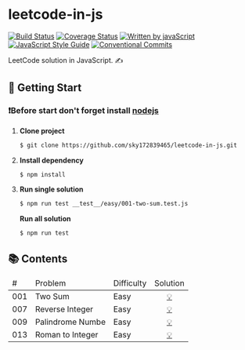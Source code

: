 # leetcode-in-js
[![Build Status][travis-image]][travis-url]
[![Coverage Status][codecov-image]][codecov-url]
[![Written by javaScript][javascript-image]][javascript-url]
[![JavaScript Style Guide][standard-image]][standard-url]
[![Conventional Commits][conventional-commits-image]][conventional-commits-url]

LeetCode solution in JavaScript. ✍️

## **🚀 Getting Start**
### ❗️Before start don't forget install [nodejs][]
1. **Clone project**
    ```sh
    $ git clone https://github.com/sky172839465/leetcode-in-js.git
    ```
2. **Install dependency**
    ```sh
    $ npm install
    ```
3. **Run single solution**
    ```sh
    $ npm run test __test__/easy/001-two-sum.test.js
    ```
    **Run all solution**
    ```sh
    $ npm run test
    ```

## **📚 Contents**
<table>
  <thead>
    <tr>
      <td>#</td>
      <td>Problem</td>
      <td>Difficulty</td>
      <td>Solution</td>
    </tr>
  </thead>
  <tr>
    <td>001</td>
    <td>Two Sum</td>
    <td>Easy</td>
    <td>
      <a href="./src/easy/001-two-sum.js">
        <center> 💡</center>
      </a>
    </td>
  </tr>
  <tr>
    <td>007</td>
    <td>Reverse Integer</td>
    <td>Easy</td>
    <td>
      <a href="./src/easy/007-reverse-integer.js">
        <center> 💡</center>
      </a>
    </td>
  </tr>
  <tr>
    <td>009</td>
    <td>Palindrome Numbe</td>
    <td>Easy</td>
    <td>
      <a href="./src/easy/009-palindrome-number.js">
        <center> 💡</center>
      </a>
    </td>
  </tr>
  <tr>
    <td>013</td>
    <td>Roman to Integer</td>
    <td>Easy</td>
    <td>
      <a href="./src/easy/013-roman-to-integer.js">
        <center> 💡</center>
      </a>
    </td>
  </tr>
</table>

[travis-image]: https://img.shields.io/travis/sky172839465/leetcode-in-js.svg?branch=master
[travis-url]: https://travis-ci.org/sky172839465/leetcode-in-js
[codecov-image]: https://img.shields.io/codecov/c/github/sky172839465/leetcode-in-js.svg
[codecov-url]: https://codecov.io/gh/sky172839465/leetcode-in-js
[standard-image]: https://img.shields.io/badge/code_style-standard-brightgreen.svg
[standard-url]: https://standardjs.com
[javascript-image]: https://img.shields.io/badge/Language-JavaScript-yellow.svg
[javascript-url]: https://img.shields.io
[conventional-commits-image]: https://img.shields.io/badge/Conventional%20Commits-1.0.0-yellow.svg
[conventional-commits-url]: https://conventionalcommits.org
[nodejs]: https://nodejs.org

